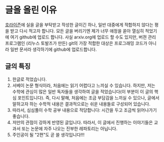 # 글을 올린 이유
[호라이즌](https://horizon.kias.re.kr/)에 실을 글을 부탁받고 작성한 글이긴 하나, 일반 대중에게 적합하지 않다는 평을 받고 다시 적고자 합니다.
모든 글을 버리기엔 제가 너무 애정을 쏟아 열심히 적었기에 여기 github에 업로드 합니다.
사실 arxiv.org에 업로드 할 수도 있지만, 버젼 관리 프로그램인 (리누스 토발즈가 만든) git의 가장 적합한 대상은 프로그래밍 코드가 아니라 일반 문서라 생각하기에 github에 업로드합니다.

## 글의 특징
1. 한글로 적었습니다.
2. 서베이 논문 형식이라, 처음에는 읽기 어렵다고 느끼실 수 있습니다. 하지만, 저는 수학에 관심이 많은 일반 독자들을 생각하여 글을 적었습니다(이 부분이 이 글의 핵심 포인트입니다). 즉, 다시 말해, 처음에는 조금 부담감을 느끼실 수 있으나, 글에서 말하고자 하는 수학적 내용은
   결과적으로는 쉬운 내용들로 구성되어 있습니다.
3. 따라서, 심심풀이 수학 공부 내용으로 적당합니다: 시간을 두고 조금씩 읽어나가기 좋습니다.
4. 저만의 관점이 강하게 반영된 글입니다. 따라서, 이 글에서 진행하는 이야기들은 교과서 또는 논문에 자주 나오는 진부한 레파토리는 아닙니다.
5. 주인공이 될 "2편"도 곧 쓸 생각입니다!!!
